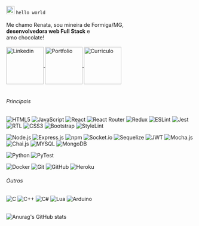 <img alt="Linkedin" width="22px" src="https://media.giphy.com/media/Hw2LyRCD9EwZ8nwqe2/giphy.gif" /> `hello world`
<br/><br/>
Me chamo Renata, sou mineira de Formiga/MG,<br/>
**desenvolvedora web Full Stack** e<br/>
amo chocolate!
<br/><br/>
<a href="https://www.linkedin.com/in/renata-p-nunes/" target="blank">
  <img align="center" alt="Linkedin" width="100px" src="https://img.shields.io/badge/-Linkedin-2361B8?style=for-the-badge&logo=linkedin" />
</a>
<a href="https://portfolio-eight-phi-63.vercel.app/" target="blank">
  <img align="center" alt="Portfolio" width="100px" src="https://img.shields.io/badge/-Portfolio-5F5AA2?style=for-the-badge" />
</a>
<a href="https://github.com/renatapnunes/portfolio/blob/main/RenataNunes_curriculo.pdf" target="blank">
  <img align="center" alt="Curriculo" width="100px" src="https://img.shields.io/badge/-Curriculo-BFCFF9?style=for-the-badge" />
</a>
<br/><br/>

###### Principais

![HTML5](https://img.shields.io/badge/-HTML_5-2B013F?style=for-the-badge&logo=html5)  ![JavaScript](https://img.shields.io/badge/-JavaScript-2B013F?style=for-the-badge&logo=javascript) ![React](https://img.shields.io/badge/-React-2B013F?style=for-the-badge&logo=React&logoColor=61DAFB) ![React Router](https://img.shields.io/badge/-React_Router-2B013F?style=for-the-badge&logo=ReactRouter&logoColor=C5021B) ![Redux](https://img.shields.io/badge/Redux-2B013F?style=for-the-badge&logo=redux&logoColor=64419E) ![ESLint](https://img.shields.io/badge/ESLINT-2B013F?style=for-the-badge&logo=eslint&logoColor=7979E5)
![Jest](https://img.shields.io/badge/Jest-2B013F?style=for-the-badge&logo=jest&logoColor=BC3A12) ![RTL](https://img.shields.io/badge/RTL-2B013F?style=for-the-badge&logo=testinglibrary)
![CSS3](https://img.shields.io/badge/CSS_3-2B013F?&style=for-the-badge&logo=css3&logoColor=38A0D4) ![Bootstrap](https://img.shields.io/badge/Bootstrap-2B013F?style=for-the-badge&logo=bootstrap) ![StyleLint](https://img.shields.io/badge/STYLELINT-2B013F?style=for-the-badge&logo=stylelint)      

![Node.js](https://img.shields.io/badge/-Node.js-37014B?style=for-the-badge&logo=node.js&logoColor=339933) ![Express.js](https://img.shields.io/badge/Express.js-37014B?style=for-the-badge&logo=express) ![npm](https://img.shields.io/badge/npm-37014B?style=for-the-badge&logo=npm) ![Socket.io](https://img.shields.io/badge/Socket.io-37014B?style=for-the-badge&logo=socket.io) ![Sequelize](https://img.shields.io/badge/Sequelize-37014B?style=for-the-badge&logo=sequelize)  ![JWT](https://img.shields.io/badge/JWT-37014B?style=for-the-badge&logo=JSON%20web%20tokens&logoColor=D63AFF)
 ![Mocha.js](https://img.shields.io/badge/Mocha-37014B?style=for-the-badge&logo=mocha) ![Chai.js](https://img.shields.io/badge/Chai-37014B?style=for-the-badge&logo=chai&logoColor=970000)
 ![MYSQL](https://img.shields.io/badge/MySQL-37014B?style=for-the-badge&logo=mysql) ![MongoDB](https://img.shields.io/badge/MongoDB-37014B?style=for-the-badge&logo=mongodb)

![Python](https://img.shields.io/badge/-Python-430256?style=for-the-badge&logo=python) ![PyTest](https://img.shields.io/badge/-PYTEST-430256?style=for-the-badge&logo=pytest)

![Docker](https://img.shields.io/badge/Docker-4E0261?style=for-the-badge&logo=docker) ![Git](https://img.shields.io/badge/-Git-4E0261?style=for-the-badge&logo=git&logoColor=F05032) ![GitHub](https://img.shields.io/badge/-GitHub-4E0261?style=for-the-badge&logo=github&logoColor=white) ![Heroku](https://img.shields.io/badge/Heroku-4E0261?style=for-the-badge&logo=heroku&logoColor=400690)  

 ###### Outros

![C](https://img.shields.io/badge/C-5A026D?style=for-the-badge&logo=c) ![C++](https://img.shields.io/badge/C%2B%2B-5A026D?style=for-the-badge&logo=c%2B%2B) ![C#](https://img.shields.io/badge/C%23-5A026D?style=for-the-badge&logo=c-sharp) ![Lua](https://img.shields.io/badge/Lua-5A026D?style=for-the-badge&logo=lua) ![Arduino](https://img.shields.io/badge/Arduino-5A026D?style=for-the-badge&logo=arduino) 
<br/><br/>

![Anurag's GitHub stats](https://github-readme-stats.vercel.app/api?username=renatapnunes&show_icons=true&theme=tokyonight)
